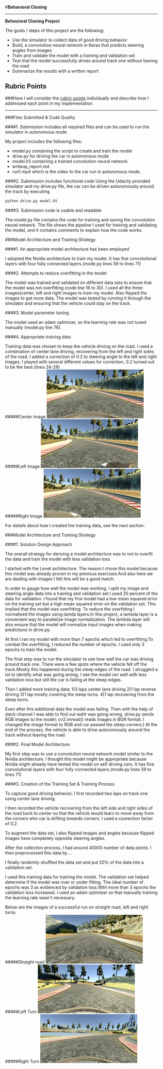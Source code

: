 #**Behavioral Cloning** 



---

**Behavioral Cloning Project**

The goals / steps of this project are the following:
* Use the simulator to collect data of good driving behavior
* Build, a convolution neural network in Keras that predicts steering angles from images
* Train and validate the model with a training and validation set
* Test that the model successfully drives around track one without leaving the road
* Summarize the results with a written report


[//]: # (Image References)

[image1]: ./center_2017_05_18_04_59_10_336.jpg "Center Image"
[image2]: ./examples/placeholder.png "Grayscaling"
[image3]: ./examples/placeholder_small.png "Recovery Image"
[image4]: ./examples/placeholder_small.png "Recovery Image"
[image5]: ./examples/placeholder_small.png "Recovery Image"
[image6]: ./examples/placeholder_small.png "Normal Image"
[image7]: ./examples/placeholder_small.png "Flipped Image"

## Rubric Points
###Here I will consider the [rubric points](https://review.udacity.com/#!/rubrics/432/view) individually and describe how I addressed each point in my implementation.  

---
###Files Submitted & Code Quality

####1. Submission includes all required files and can be used to run the simulator in autonomous mode

My project includes the following files:
* model.py containing the script to create and train the model
* drive.py for driving the car in autonomous mode
* model.h5 containing a trained convolution neural network 
* writeup_report.md
* run1.mp4 which is the video fo the car run in autonomous mode.

####2. Submission includes functional code
Using the Udacity provided simulator and my drive.py file, the car can be driven autonomously around the track by executing 
```sh
python drive.py model.h5
```

####3. Submission code is usable and readable

The model.py file contains the code for training and saving the convolution neural network. The file shows the pipeline I used for training and validating the model, and it contains comments to explain how the code works.

###Model Architecture and Training Strategy

####1. An appropriate model architecture has been employed

I adopted the Nvidia architecture to train my model.
It has five convolutional layers with four fully connected layers.(mode.py lines 59 to lines 71)

####2. Attempts to reduce overfitting in the model

The model was trained and validated on different data sets to ensure that the model was not overfitting (code line 16 to 30). 
I used all the three images(center, left and right images to train my model. Also flipped the images to get more data.
The model was tested by running it through the simulator and ensuring that the vehicle could stay on the track.

####3. Model parameter tuning

The model used an adam optimizer, so the learning rate was not tuned manually (model.py line 76).

####4. Appropriate training data

Training data was chosen to keep the vehicle driving on the road. I used a combination of center lane driving, recovering from the left and right sides of the road. I added a correction of 0.2 to steering angle to the left and right images. I played with several different values for correction, 0.2 turned out to be the best.(lines 24-26) 
<br>
#####Center Image
<img src="./center_2017_05_18_04_59_10_336.jpg" />
<br>
#####Left Image
<img src="./left_2017_05_18_04_59_10_336.jpg" />
<br>
#####Right Image
<img src="./right_2017_05_18_04_59_10_336.jpg" />

For details about how I created the training data, see the next section. 

###Model Architecture and Training Strategy

####1. Solution Design Approach

The overall strategy for deriving a model architecture was to not to overfit the data and train the model with less validation loss.

I started with the Lenet architecture. The reason I chose this model because this model was already proven in my previous exercises.And also here we are dealing with images I felt this will be a good match.


In order to gauge how well the model was working, I split my image and steering angle data into a training and validation set.I used 20 percent of the data for validation.
I found that my first model had a low mean squared error on the training set but a high mean squared error on the validation set. This implied that the model was overfitting. To reduce the overfitting I normalised the images using lamda layers.In this project, a lambda layer is a convenient way to parallelize image normalization. The lambda layer will also ensure that the model will normalize input images when making predictions in drive.py. 

At first I ran my model with more than 7 epochs which led to overfitting.To combat the overfitting, I reduced the number of epochs. I used only 3 epochs to train the model.


The final step was to run the simulator to see how well the car was driving around track one. There were a few spots where the vehicle fell off the track.Mostly this happened during the steep edges of the road. I struggled a lot to identify what was going wrong. I see the model ran well with less validation loss but still the car is failing at the steep edges.

Then I added more training data:
1)3 laps center lane driving
2)1 lap reverse driving
3)1 lap mostly covering the steep turns.
4)1 lap recovering from the steep turns.

Even after this additional data the model was failing. Then with the help of slack channel I was able to find out waht was going wrong.
drive.py sends RGB images to the model; cv2.imread() reads images in BGR format. I changed the image format to RGB and car passed the steep corners:)
At the end of the process, the vehicle is able to drive autonomously around the track without leaving the road.

####2. Final Model Architecture

My first step was to use a convolution neural network model similar to the Nvidia architecture. I thought this model might be appropriate because Nvidia might already have tested this model on self driving cars.
It has five convolutional layers with four fully connected layers.(mode.py lines 59 to lines 71)



####3. Creation of the Training Set & Training Process

To capture good driving behavior, I first recorded two laps on track one using center lane driving.

I then recorded the vehicle recovering from the left side and right sides of the road back to center so that the vehicle would learn to   move away from the corners whn car is drifting towards corners. I used a coorection factor of 0.2.

To augment the data set, I also flipped images and angles because flipped images have completely opposite steering angles. 


After the collection process, I had around 40000 number of data points. I then preprocessed this data by ...


I finally randomly shuffled the data set and put 20% of the data into a validation set. 

I used this training data for training the model. The validation set helped determine if the model was over or under fitting. The ideal number of epochs was 3 as evidenced by validation loss.With more than 3 epochs the validation loss increased. I used an adam optimizer so that manually training the learning rate wasn't necessary.

Below are the images of a successful run on straight road, left and right turns.
<br>
#####Straight road
<img src="./straight.jpg" />
<br>
#####Left Turn
<img src="./left.jpg" />
<br>
#####Right Turn
<img src="./right.jpg" />
